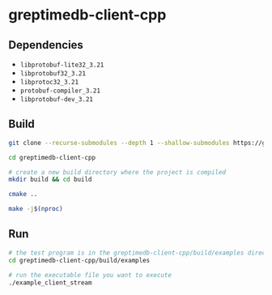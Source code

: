# greptimedb-client-cpp

## Dependencies

- `libprotobuf-lite32_3.21`
- `libprotobuf32_3.21`
- `libprotoc32_3.21`
- `protobuf-compiler_3.21`
- `libprotobuf-dev_3.21`

## Build

```bash
git clone --recurse-submodules --depth 1 --shallow-submodules https://github.com/GreptimeTeam/greptimedb-client-cpp

cd greptimedb-client-cpp

# create a new build directory where the project is compiled
mkdir build && cd build

cmake ..

make -j$(nproc)
```

## Run

```bash
# the test program is in the greptimedb-client-cpp/build/examples directory
cd greptimedb-client-cpp/build/examples

# run the executable file you want to execute
./example_client_stream
```